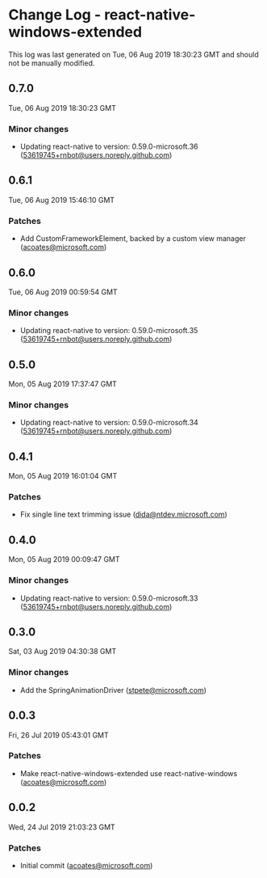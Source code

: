 # Change Log - react-native-windows-extended

This log was last generated on Tue, 06 Aug 2019 18:30:23 GMT and should not be manually modified.

## 0.7.0
Tue, 06 Aug 2019 18:30:23 GMT

### Minor changes

- Updating react-native to version: 0.59.0-microsoft.36 (53619745+rnbot@users.noreply.github.com)

## 0.6.1
Tue, 06 Aug 2019 15:46:10 GMT

### Patches

- Add CustomFrameworkElement, backed by a custom view manager (acoates@microsoft.com)

## 0.6.0
Tue, 06 Aug 2019 00:59:54 GMT

### Minor changes

- Updating react-native to version: 0.59.0-microsoft.35 (53619745+rnbot@users.noreply.github.com)

## 0.5.0
Mon, 05 Aug 2019 17:37:47 GMT

### Minor changes

- Updating react-native to version: 0.59.0-microsoft.34 (53619745+rnbot@users.noreply.github.com)

## 0.4.1
Mon, 05 Aug 2019 16:01:04 GMT

### Patches

- Fix single line text trimming issue (dida@ntdev.microsoft.com)

## 0.4.0
Mon, 05 Aug 2019 00:09:47 GMT

### Minor changes

- Updating react-native to version: 0.59.0-microsoft.33 (53619745+rnbot@users.noreply.github.com)

## 0.3.0
Sat, 03 Aug 2019 04:30:38 GMT

### Minor changes

- Add the SpringAnimationDriver (stpete@microsoft.com)

## 0.0.3
Fri, 26 Jul 2019 05:43:01 GMT

### Patches

- Make react-native-windows-extended use react-native-windows (acoates@microsoft.com)

## 0.0.2
Wed, 24 Jul 2019 21:03:23 GMT

### Patches

- Initial commit (acoates@microsoft.com)
